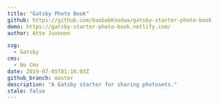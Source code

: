 ```yaml
---
title: "Gatsby Photo Book"
github: https://github.com/baobabKoodaa/gatsby-starter-photo-book
demo: https://gatsby-starter-photo-book.netlify.com/
author: Atte Juvonen

ssg:
  - Gatsby
cms:
  - No Cms
date: 2019-07-05T01:16:03Z
github_branch: master
description: "A Gatsby starter for sharing photosets."
stale: false
---
```

